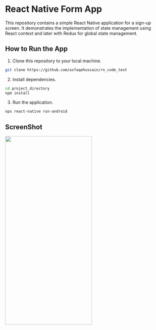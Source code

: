 # React Native Form App

This repository contains a simple React Native application for a sign-up screen. It demonstrates the implementation of state management using React context and later with Redux for global state management.


## How to Run the App

1. Clone this repository to your local machine.

```bash
git clone https://github.com/asfaqehussain/rn_code_test
```

2. Install dependencies.

```bash
cd project_directory
npm install
```

3. Run the application.

```bash
npx react-native run-android
```
## ScreenShot
<img src="https://github.com/asfaqehussain/rn_code_test/assets/51645676/51e13dfb-dfb2-42fa-81e8-e8db8bb899c2" width="280" height="610">


